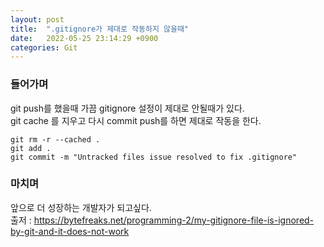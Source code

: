 ```yaml
---
layout: post
title:  ".gitignore가 제대로 작동하지 않을때"
date:   2022-05-25 23:14:29 +0900
categories: Git
---
```


### 들어가며
git push를 했을때 가끔 gitignore 설정이 제대로 안될때가 있다. <br>
git cache 를 지우고 다시 commit push를 하면 제대로 작동을 한다.

```
git rm -r --cached .
git add .
git commit -m "Untracked files issue resolved to fix .gitignore"
```

### 마치며
앞으로 더 성장하는 개발자가 되고싶다. <br>
출저 : <a href="https://bytefreaks.net/programming-2/my-gitignore-file-is-ignored-by-git-and-it-does-not-work">https://bytefreaks.net/programming-2/my-gitignore-file-is-ignored-by-git-and-it-does-not-work</a>